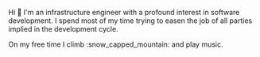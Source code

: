 
Hi :wave: I'm an infrastructure engineer with a profound interest in software development. I spend most of my time trying to easen the job of all parties implied in the development cycle.

On my free time I climb :snow_capped_mountain: and play music.
